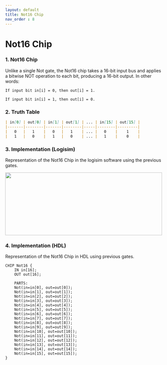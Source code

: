 ```yaml
---
layout: default
title: Not16 Chip
nav_order : 8
---
```


# Not16 Chip 

### 1. Not16 Chip
Unlike a single Not gate, the Not16 chip takes a 16-bit input bus and applies a bitwise NOT operation to each bit, producing a 16-bit output.
In other words:

    If input bit in[i] = 0, then out[i] = 1.

    If input bit in[i] = 1, then out[i] = 0.


### 2. Truth Table

```markdown
| in[0] | out[0] | in[1] | out[1] | ... | in[15] | out[15] |
|-------|--------|-------|--------|-----|--------|---------|
|   0   |   1    |   0   |   1    | ... |   0    |    1    |
|   1   |   0    |   1   |   0    | ... |   1    |    0    |
```

### 3. Implementation (Logisim)
Representation of the Not16 Chip in the logisim software using the previous gates.

<img src="/nand2tetris/logisim/not16.png" width="500" height="200px"/> 


### 4. Implementation (HDL)
Representation of the Not16 Chip in HDL using previous gates.


```hdl
CHIP Not16 {
    IN in[16];
    OUT out[16];

    PARTS:
    Not(in=in[0], out=out[0]);
    Not(in=in[1], out=out[1]);
    Not(in=in[2], out=out[2]);
    Not(in=in[3], out=out[3]);
    Not(in=in[4], out=out[4]);
    Not(in=in[5], out=out[5]);
    Not(in=in[6], out=out[6]);
    Not(in=in[7], out=out[7]);
    Not(in=in[8], out=out[8]);
    Not(in=in[9], out=out[9]);
    Not(in=in[10], out=out[10]);
    Not(in=in[11], out=out[11]);
    Not(in=in[12], out=out[12]);
    Not(in=in[13], out=out[13]);
    Not(in=in[14], out=out[14]);
    Not(in=in[15], out=out[15]);
}
 ```